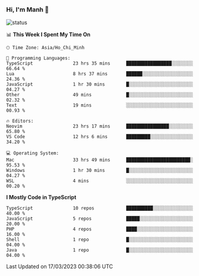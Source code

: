 ### Hi, I'm Manh 👋

![status](https://badge.stateful.com/manhhn01/status.svg)

<!--START_SECTION:waka-->
📊 **This Week I Spent My Time On** 

```text
🕑︎ Time Zone: Asia/Ho_Chi_Minh

💬 Programming Languages: 
TypeScript               23 hrs 35 mins      █████████████████░░░░░░░░   66.64 % 
Lua                      8 hrs 37 mins       ██████░░░░░░░░░░░░░░░░░░░   24.36 % 
JavaScript               1 hr 30 mins        █░░░░░░░░░░░░░░░░░░░░░░░░   04.27 % 
Other                    49 mins             █░░░░░░░░░░░░░░░░░░░░░░░░   02.32 % 
Text                     19 mins             ░░░░░░░░░░░░░░░░░░░░░░░░░   00.93 % 

🔥 Editors: 
Neovim                   23 hrs 17 mins      ████████████████░░░░░░░░░   65.80 % 
VS Code                  12 hrs 6 mins       █████████░░░░░░░░░░░░░░░░   34.20 % 

💻 Operating System: 
Mac                      33 hrs 49 mins      ████████████████████████░   95.53 % 
Windows                  1 hr 30 mins        █░░░░░░░░░░░░░░░░░░░░░░░░   04.27 % 
WSL                      4 mins              ░░░░░░░░░░░░░░░░░░░░░░░░░   00.20 % 
```

**I Mostly Code in TypeScript** 

```text
TypeScript               10 repos            ██████████░░░░░░░░░░░░░░░   40.00 % 
JavaScript               5 repos             █████░░░░░░░░░░░░░░░░░░░░   20.00 % 
PHP                      4 repos             ████░░░░░░░░░░░░░░░░░░░░░   16.00 % 
Shell                    1 repo              █░░░░░░░░░░░░░░░░░░░░░░░░   04.00 % 
Java                     1 repo              █░░░░░░░░░░░░░░░░░░░░░░░░   04.00 % 
```




 Last Updated on 17/03/2023 00:38:06 UTC
<!--END_SECTION:waka-->
